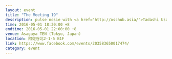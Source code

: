 ```yaml
---
layout: event
title: "The Meeting 19"
description: pulse nosie with <a href="http://oschub.asia/">Tadashi Usami</a>
time: 2016-05-01 18:30:00 +8
endtime: 2016-05-01 22:00:00 +8
venue: Asagaya TEN (Tokyo, Japan)
location: 阿佐谷北2-1-5 B1F
link: https://www.facebook.com/events/203583650017474/
category: event
---
```


